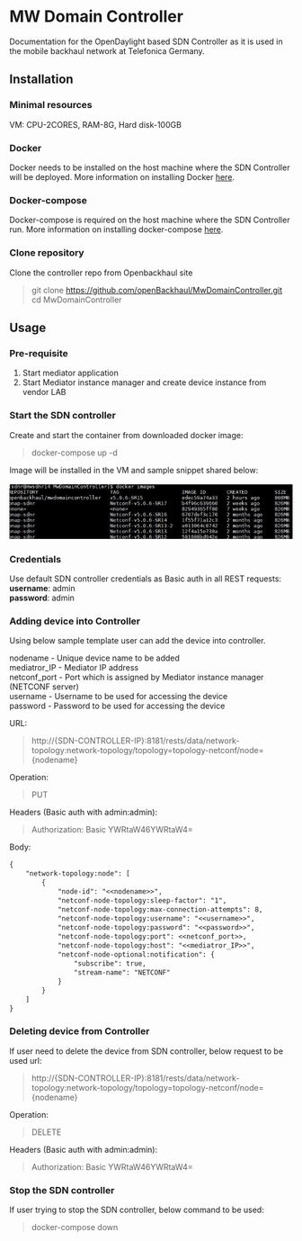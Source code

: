 # MW Domain Controller
Documentation for the OpenDaylight based SDN Controller as it is used in the mobile backhaul network at Telefonica Germany.


## Installation

### Minimal resources

VM: CPU-2CORES, RAM-8G, Hard disk-100GB

### Docker

Docker needs to be installed on the host machine where the SDN Controller will be deployed. More information on installing Docker [here](https://docs.docker.com/get-docker/).

### Docker-compose

Docker-compose is required on the host machine where the SDN Controller run. More information on installing docker-compose [here](https://docs.docker.com/compose/install/).

### Clone repository
Clone the controller repo from Openbackhaul site
> git clone https://github.com/openBackhaul/MwDomainController.git <br>
> cd MwDomainController

## Usage

### Pre-requisite
1. Start mediator application
2. Start Mediator instance manager and create device instance from vendor LAB  

### Start the SDN controller
Create and start the container from downloaded docker image:
> docker-compose up -d 

Image will be installed in the VM and sample snippet shared below:<br>
<br>
<img src="dockerimages.JPG">
<br>

### Credentials

Use default SDN controller credentials as Basic auth in all REST requests:<br>
**username**: admin<br>
**password**: admin<br>

### Adding device into Controller
Using below sample template user can add the device into controller.<br>

nodename        - Unique device name to be added<br>
mediatror_IP	- Mediator IP address<br>
netconf_port	- Port which is assigned by Mediator instance manager (NETCONF server) <br>
username     	- Username to be used for accessing the device<br>
password    	- Password to be used for accessing the device<br>

URL:
> http://{SDN-CONTROLLER-IP}:8181/rests/data/network-topology:network-topology/topology=topology-netconf/node={nodename}

Operation:
> PUT

Headers (Basic auth with admin:admin):
> Authorization: Basic YWRtaW46YWRtaW4=

Body:
```
{
    "network-topology:node": [
        {
            "node-id": "<<nodename>>",
            "netconf-node-topology:sleep-factor": "1",
            "netconf-node-topology:max-connection-attempts": 8,
            "netconf-node-topology:username": "<<username>>",
            "netconf-node-topology:password": "<<password>>",
            "netconf-node-topology:port": <<netconf_port>>,
            "netconf-node-topology:host": "<<mediatror_IP>>",
            "netconf-node-optional:notification": {
                "subscribe": true,
                "stream-name": "NETCONF"
            }
        }
    ]
}
```

### Deleting device from Controller
If user need to delete the device from SDN controller, below request to be used 
url:
> http://{SDN-CONTROLLER-IP}:8181/rests/data/network-topology:network-topology/topology=topology-netconf/node={nodename}

Operation:
> DELETE

Headers (Basic auth with admin:admin):
> Authorization: Basic YWRtaW46YWRtaW4=

### Stop the SDN controller
If user trying to stop the SDN controller, below command to be used:
> docker-compose down
